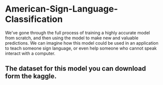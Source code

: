 # American-Sign-Language-Classification
 We've gone through the full process of training a highly accurate model from scratch, and then using the model to make new and valuable predictions.   We can imagine how this model could be used in an application to teach someone sign language, or even help someone who cannot speak interact with a computer.

## The dataset for this model you can download form the kaggle.
